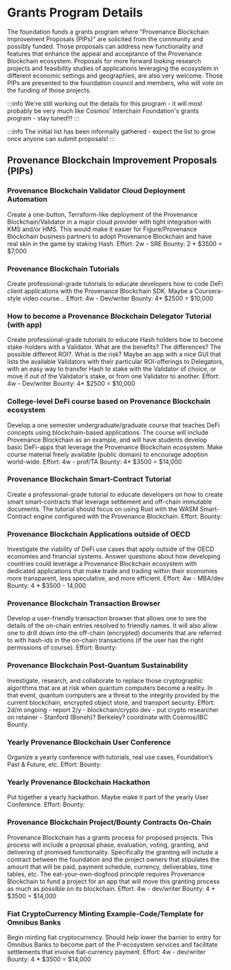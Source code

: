 # Grants Program Details

The foundation funds a grants program where “Provenance Blockchain Improvement Proposals \(PIPs\)” are solicited from the community and possibly funded. Those proposals can address new functionality and features that enhance the appeal and acceptance of the Provenance Blockchain ecosystem. Proposals for more forward looking research projects and feasibility studies of applications leveraging the ecosystem in different economic settings and geographies, are also very welcome. Those PIPs are presented to the foundation council and members, who will vote on the funding of those projects.

:::info
We're still working out the details for this program - it will most probably be very much like Cosmos' Interchain Foundation's grants program - stay tuned!!!
:::

:::info
The initial list has been informally gathered - expect the list to grow once anyone can submit proposals!
:::

## **Provenance Blockchain Improvement Proposals \(PIPs\)**

### Provenance Blockchain Validator Cloud Deployment Automation

Create a one-button, Terraform-like deployment of the Provenance Blockchain/Validator in a major cloud provider with tight integration with KMS and/or HMS. This would make it easier for Figure/Provenance Blockchain business partners to adopt Provenance Blockchain and have real skin in the game by staking Hash.
Effort: 2w - SRE
Bounty: 2 \* $3500 = $7,000

### Provenance Blockchain Tutorials

Create professional-grade tutorials to educate developers how to code DeFi client applications with the Provenance Blockchain SDK. Maybe a Coursera-style video course...
Effort: 4w - Dev/writer
Bounty: 4\* $2500 = $10,000

### How to become a Provenance Blockchain Delegator Tutorial \(with app\)

Create professional-grade tutorials to educate Hash holders how to become stake-holders with a Validator. What are the benefits? The differences? The possible different ROI?. What is the risk? Maybe an app with a nice GUI that lists the available Validators with their particular ROI-offerings to Delegators, with an easy way to transfer Hash to stake with the Validator of choice, or move if out of the Validator’s stake, or from one Validator to another.
Effort: 4w - Dev/writer
Bounty: 4\* $2500 = $10,000

### College-level DeFi course based on Provenance Blockchain ecosystem

Develop a one semester undergraduate/graduate course that teaches DeFi concepts using blockchain-based applications. The course will include Provenance Blockchain as an example, and will have students develop basic DeFi-apps that leverage the Provenance Blockchain ecosystem. Make course material freely available \(public domain\) to encourage adoption world-wide.
Effort: 4w - prof/TA
Bounty: 4\* $3500 = $14,000

### Provenance Blockchain Smart-Contract Tutorial

Create a professional-grade tutorial to educate developers on how to create smart smart-contracts that leverage settlement and off-chain immutable documents. The tutorial should focus on using Rust with the WASM Smart-Contract engine configured with the Provenance Blockchain.
Effort:
Bounty:

### Provenance Blockchain Applications outside of OECD

Investigate the viability of DeFi use cases that apply outside of the OECD economies and financial systems. Answer questions about how developing countries could leverage a Provenance Blockchain ecosystem with dedicated applications that make trade and trading within their economies more transparent, less speculative, and more efficient.
Effort: 4w - MBA/dev
Bounty: 4 \* $3500 - 14,000

### Provenance Blockchain Transaction Browser

Develop a user-friendly transaction browser that allows one to see the details of the on-chain entries resolved to friendly names. It will also allow one to drill down into the off-chain \(encrypted\) documents that are referred to with hash-ids in the on-chain transactions \(if the user has the right permissions of course\).
Effort:
Bounty:

### Provenance Blockchain Post-Quantum Sustainability

Investigate, research, and collaborate to replace those cryptographic algorithms that are at risk when quantum computers become a reality. In that event, quantum computers are a threat to the integrity provided by the current blockchain, encrypted object store, and transport security. Effort: 2d/m ongoing - report 2/y - blockchain/crypto dev - put crypto researcher on retainer - Stanford \(Boneh\)? Berkeley? coordinate with Cosmos/IBC Bounty.

### Yearly Provenance Blockchain User Conference

Organize a yearly conference with tutorials, real use cases, Foundation’s Past & Future, etc.
Effort:
Bounty:

### Yearly Provenance Blockchain Hackathon

Put together a yearly hackathon. Maybe make it part of the yearly User Conference.
Effort:
Bounty:

### Provenance Blockchain Project/Bounty Contracts On-Chain

Provenance Blockchain has a grants process for proposed projects. This process will include a proposal phase, evaluation, voting, granting, and delivering of promised functionality. Specifically the granting will include a contract between the foundation and the project owners that stipulates the amount that will be paid, payment schedule, currency, deliverables, time tables, etc. The eat-your-own-dogfood principle requires Provenance Blockchain to fund a project for an app that will move this granting process as much as possible on its blockchain.
Effort: 4w - dev/writer
Bounty: 4 \* $3500 = $14,000

### Fiat CryptoCurrency Minting Example-Code/Template for Omnibus Banks

Begin minting fiat cryptocurrency. Should help lower the barrier to entry for Omnibus Banks to become part of the P-ecosystem services and facilitate settlements that involve fiat-currency payment.
Effort: 4w - dev/writer
Bounty: 4 \* $3500 = $14,000
